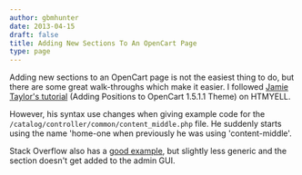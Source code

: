```yaml
---
author: gbmhunter
date: 2013-04-15
draft: false
title: Adding New Sections To An OpenCart Page
type: page
---
```


Adding new sections to an OpenCart page is not the easiest thing to do, but there are some great walk-throughs which make it easier. I followed [Jamie Taylor's tutorial](http://forum.opencart.com/viewforum.php?f=23) (Adding Positions to OpenCart 1.5.1.1 Theme) on HTMYELL.

However, his syntax use changes when giving example code for the `/catalog/controller/common/content_middle.php` file. He suddenly starts using the name 'home-one when previously he was using 'content-middle'.

Stack Overflow also has a [good example](http://stackoverflow.com/questions/7421790/opencart-1-5-how-to-add-module-in-a-header), but slightly less generic and the section doesn't get added to the admin GUI.
